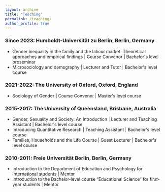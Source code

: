```yaml
---
layout: archive
title: "Teaching"
permalink: /teaching/
author_profile: true
---
```


### Since 2023: Humboldt-Universität zu Berlin, Berlin, Germany
* Gender inequality in the family and the labour market: Theoretical approaches and empirical findings \| Course Convenor \| Bachelor's level proseminar
* Microsociology and demography \| Lecturer and Tutor \| Bachelor's level course 

### 2021-2022: The University of Oxford, Oxford, England
* Sociology of Gender \| Course Convenor \| Master's level course

### 2015-2017: The University of Queensland, Brisbane, Australia
* Gender, Sexuality and Society: An Introduction \| Lecturer and Teaching Assistant \| Bachelor's level course
* Introducing Quantitative Research \| Teaching Assistant \| Bachelor's level course
* Families, Households and the Life Course \| Guest Lecturer \| Bachelor's level course 

### 2010-2011: Freie Universität Berlin, Berlin, Germany
* Introduction to the Department of Education and Psychology for international students \| Mentor 
* Introduction to the Bachelor-level course “Educational Science” for first-year students \| Mentor